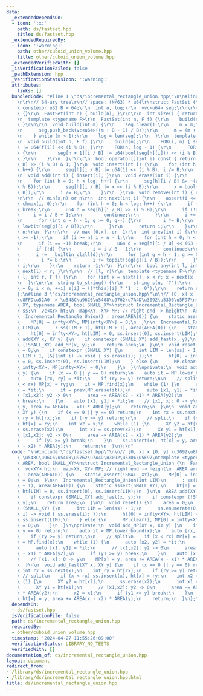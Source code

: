 ```yaml
---
data:
  _extendedDependsOn:
  - icon: ':x:'
    path: ds/fastset.hpp
    title: ds/fastset.hpp
  _extendedRequiredBy:
  - icon: ':warning:'
    path: other/cuboid_union_volume.hpp
    title: other/cuboid_union_volume.hpp
  _extendedVerifiedWith: []
  _isVerificationFailed: false
  _pathExtension: hpp
  _verificationStatusIcon: ':warning:'
  attributes:
    links: []
  bundledCode: "#line 1 \"ds/incremental_rectangle_union.hpp\"\n\n#line 2 \"ds/fastset.hpp\"\
    \n\r\n// 64-ary tree\r\n// space: (N/63) * u64\r\nstruct FastSet {\r\n  static\
    \ constexpr u32 B = 64;\r\n  int n, log;\r\n  vvc<u64> seg;\r\n\r\n  FastSet()\
    \ {}\r\n  FastSet(int n) { build(n); }\r\n\r\n  int size() { return n; }\r\n\r\
    \n  template <typename F>\r\n  FastSet(int n, F f) {\r\n    build(n, f);\r\n \
    \ }\r\n\r\n  void build(int m) {\r\n    seg.clear();\r\n    n = m;\r\n    do {\r\
    \n      seg.push_back(vc<u64>((m + B - 1) / B));\r\n      m = (m + B - 1) / B;\r\
    \n    } while (m > 1);\r\n    log = len(seg);\r\n  }\r\n  template <typename F>\r\
    \n  void build(int n, F f) {\r\n    build(n);\r\n    FOR(i, n) { seg[0][i / B]\
    \ |= u64(f(i)) << (i % B); }\r\n    FOR(h, log - 1) {\r\n      FOR(i, len(seg[h]))\
    \ {\r\n        seg[h + 1][i / B] |= u64(bool(seg[h][i])) << (i % B);\r\n     \
    \ }\r\n    }\r\n  }\r\n\r\n  bool operator[](int i) const { return seg[0][i /\
    \ B] >> (i % B) & 1; }\r\n  void insert(int i) {\r\n    for (int h = 0; h < log;\
    \ h++) {\r\n      seg[h][i / B] |= u64(1) << (i % B), i /= B;\r\n    }\r\n  }\r\
    \n  void add(int i) { insert(i); }\r\n  void erase(int i) {\r\n    u64 x = 0;\r\
    \n    for (int h = 0; h < log; h++) {\r\n      seg[h][i / B] &= ~(u64(1) << (i\
    \ % B));\r\n      seg[h][i / B] |= x << (i % B);\r\n      x = bool(seg[h][i /\
    \ B]);\r\n      i /= B;\r\n    }\r\n  }\r\n  void remove(int i) { erase(i); }\r\
    \n\r\n  // min[x,n) or n\r\n  int next(int i) {\r\n    assert(i <= n);\r\n   \
    \ chmax(i, 0);\r\n    for (int h = 0; h < log; h++) {\r\n      if (i / B == seg[h].size())\
    \ break;\r\n      u64 d = seg[h][i / B] >> (i % B);\r\n      if (!d) {\r\n   \
    \     i = i / B + 1;\r\n        continue;\r\n      }\r\n      i += lowbit(d);\r\
    \n      for (int g = h - 1; g >= 0; g--) {\r\n        i *= B;\r\n        i +=\
    \ lowbit(seg[g][i / B]);\r\n      }\r\n      return i;\r\n    }\r\n    return\
    \ n;\r\n  }\r\n\r\n  // max [0,x], or -1\r\n  int prev(int i) {\r\n    assert(i\
    \ >= -1);\r\n    if (i >= n) i = n - 1;\r\n    for (int h = 0; h < log; h++) {\r\
    \n      if (i == -1) break;\r\n      u64 d = seg[h][i / B] << (63 - i % B);\r\n\
    \      if (!d) {\r\n        i = i / B - 1;\r\n        continue;\r\n      }\r\n\
    \      i -= __builtin_clzll(d);\r\n      for (int g = h - 1; g >= 0; g--) {\r\n\
    \        i *= B;\r\n        i += topbit(seg[g][i / B]);\r\n      }\r\n      return\
    \ i;\r\n    }\r\n    return -1;\r\n  }\r\n\r\n  bool any(int l, int r) { return\
    \ next(l) < r; }\r\n\r\n  // [l, r)\r\n  template <typename F>\r\n  void enumerate(int\
    \ l, int r, F f) {\r\n    for (int x = next(l); x < r; x = next(x + 1)) f(x);\r\
    \n  }\r\n\r\n  string to_string() {\r\n    string s(n, '?');\r\n    for (int i\
    \ = 0; i < n; ++i) s[i] = ((*this)[i] ? '1' : '0');\r\n    return s;\r\n  }\r\n\
    };\n#line 3 \"ds/incremental_rectangle_union.hpp\"\n\n// [0, x] x [0, y] \u3092\
    \u8FFD\u52A0 -> \u548C\u96C6\u5408\u9762\u7A4D\u3092\u53D6\u5F97\ntemplate <typename\
    \ XY, typename AREA, bool SMALL_XY>\nstruct Incremental_Rectangle_Union {\n  FastSet\
    \ ss;\n  vc<XY> ht;\n  map<XY, XY> MP; // right end -> height\n  AREA area;\n\n\
    \  Incremental_Rectangle_Union() : area(AREA(0)) {\n    static_assert(!SMALL_XY);\n\
    \    MP[0] = infty<XY>, MP[infty<XY>] = 0;\n  }\n\n  Incremental_Rectangle_Union(int\
    \ LIM)\n      : ss(LIM + 1), ht(LIM + 1), area(AREA(0)) {\n    static_assert(SMALL_XY);\n\
    \    ht[0] = infty<XY>, ht[LIM] = 0, ss.insert(0), ss.insert(LIM);\n  }\n\n  AREA\
    \ add(XY x, XY y) {\n    if constexpr (SMALL_XY) add_fast(x, y);\n    if constexpr\
    \ (!SMALL_XY) add_MP(x, y);\n    return area;\n  }\n\n  void reset() {\n    area\
    \ = 0;\n    if constexpr (SMALL_XY) {\n      int LIM = len(ss) - 1;\n      ss.enumerate(0,\
    \ LIM + 1, [&](int i) -> void { ss.erase(i); });\n      ht[0] = infty<XY>, ht[LIM]\
    \ = 0, ss.insert(0), ss.insert(LIM);\n    } else {\n      MP.clear(), MP[0] =\
    \ infty<XY>, MP[infty<XY>] = 0;\n    }\n  }\n\nprivate:\n  void add_MP(XY x, XY\
    \ y) {\n    if (x == 0 || y == 0) return;\n    auto it = MP.lower_bound(x);\n\
    \    auto [rx, ry] = *it;\n    if (ry >= y) return;\n\n    // split\n    if (x\
    \ < rx) MP[x] = ry;\n    it = MP.find(x);\n    while (1) {\n      auto [x2, y2]\
    \ = *it;\n      it = prev(MP.erase(it));\n      auto [x1, y1] = *it;\n      //\
    \ [x1,x2]: y2 -> 0\n      area -= AREA(x2 - x1) * AREA(y2);\n      if (y1 >= y)\
    \ break;\n    }\n    auto [x1, y1] = *it;\n    // [x1, x]: 0 -> y\n    MP[x] =\
    \ y, area += AREA(x - x1) * AREA(y);\n    return;\n  }\n\n  void add_fast(XY x,\
    \ XY y) {\n    if (x == 0 || y == 0) return;\n    int rx = ss.next(x);\n    int\
    \ ry = ht[rx];\n    if (ry >= y) return;\n\n    // split\n    if (x < rx) ss.insert(x),\
    \ ht[x] = ry;\n    int x2 = x;\n    while (1) {\n      XY y2 = ht[x2];\n     \
    \ ss.erase(x2);\n      int x1 = ss.prev(x2);\n      XY y1 = ht[x1];\n      //\
    \ [x1,x2]: y2 -> 0\n      area -= AREA(x2 - x1) * AREA(y2);\n      x2 = x1;\n\
    \      if (y1 >= y) break;\n    }\n    ss.insert(x), ht[x] = y, area += AREA(x\
    \ - x2) * AREA(y);\n    return;\n  }\n};\n"
  code: "\n#include \"ds/fastset.hpp\"\n\n// [0, x] x [0, y] \u3092\u8FFD\u52A0 ->\
    \ \u548C\u96C6\u5408\u9762\u7A4D\u3092\u53D6\u5F97\ntemplate <typename XY, typename\
    \ AREA, bool SMALL_XY>\nstruct Incremental_Rectangle_Union {\n  FastSet ss;\n\
    \  vc<XY> ht;\n  map<XY, XY> MP; // right end -> height\n  AREA area;\n\n  Incremental_Rectangle_Union()\
    \ : area(AREA(0)) {\n    static_assert(!SMALL_XY);\n    MP[0] = infty<XY>, MP[infty<XY>]\
    \ = 0;\n  }\n\n  Incremental_Rectangle_Union(int LIM)\n      : ss(LIM + 1), ht(LIM\
    \ + 1), area(AREA(0)) {\n    static_assert(SMALL_XY);\n    ht[0] = infty<XY>,\
    \ ht[LIM] = 0, ss.insert(0), ss.insert(LIM);\n  }\n\n  AREA add(XY x, XY y) {\n\
    \    if constexpr (SMALL_XY) add_fast(x, y);\n    if constexpr (!SMALL_XY) add_MP(x,\
    \ y);\n    return area;\n  }\n\n  void reset() {\n    area = 0;\n    if constexpr\
    \ (SMALL_XY) {\n      int LIM = len(ss) - 1;\n      ss.enumerate(0, LIM + 1, [&](int\
    \ i) -> void { ss.erase(i); });\n      ht[0] = infty<XY>, ht[LIM] = 0, ss.insert(0),\
    \ ss.insert(LIM);\n    } else {\n      MP.clear(), MP[0] = infty<XY>, MP[infty<XY>]\
    \ = 0;\n    }\n  }\n\nprivate:\n  void add_MP(XY x, XY y) {\n    if (x == 0 ||\
    \ y == 0) return;\n    auto it = MP.lower_bound(x);\n    auto [rx, ry] = *it;\n\
    \    if (ry >= y) return;\n\n    // split\n    if (x < rx) MP[x] = ry;\n    it\
    \ = MP.find(x);\n    while (1) {\n      auto [x2, y2] = *it;\n      it = prev(MP.erase(it));\n\
    \      auto [x1, y1] = *it;\n      // [x1,x2]: y2 -> 0\n      area -= AREA(x2\
    \ - x1) * AREA(y2);\n      if (y1 >= y) break;\n    }\n    auto [x1, y1] = *it;\n\
    \    // [x1, x]: 0 -> y\n    MP[x] = y, area += AREA(x - x1) * AREA(y);\n    return;\n\
    \  }\n\n  void add_fast(XY x, XY y) {\n    if (x == 0 || y == 0) return;\n   \
    \ int rx = ss.next(x);\n    int ry = ht[rx];\n    if (ry >= y) return;\n\n   \
    \ // split\n    if (x < rx) ss.insert(x), ht[x] = ry;\n    int x2 = x;\n    while\
    \ (1) {\n      XY y2 = ht[x2];\n      ss.erase(x2);\n      int x1 = ss.prev(x2);\n\
    \      XY y1 = ht[x1];\n      // [x1,x2]: y2 -> 0\n      area -= AREA(x2 - x1)\
    \ * AREA(y2);\n      x2 = x1;\n      if (y1 >= y) break;\n    }\n    ss.insert(x),\
    \ ht[x] = y, area += AREA(x - x2) * AREA(y);\n    return;\n  }\n};\n"
  dependsOn:
  - ds/fastset.hpp
  isVerificationFile: false
  path: ds/incremental_rectangle_union.hpp
  requiredBy:
  - other/cuboid_union_volume.hpp
  timestamp: '2024-04-27 11:55:26+09:00'
  verificationStatus: LIBRARY_NO_TESTS
  verifiedWith: []
documentation_of: ds/incremental_rectangle_union.hpp
layout: document
redirect_from:
- /library/ds/incremental_rectangle_union.hpp
- /library/ds/incremental_rectangle_union.hpp.html
title: ds/incremental_rectangle_union.hpp
---
```

